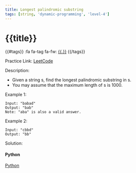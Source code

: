 ```yaml
---
title: Longest palindromic substring
tags: [string, 'dynamic-programming', 'level-4']
---
```


# {{title}}

{{#tags}}
:fa fa-tag fa-fw: [{{.}}]({{tagspath}}/{{.}})
{{/tags}}

Practice Link: [LeetCode](https://leetcode.com/problems/longest-palindromic-substring/)

Description:

- Given a string s, find the longest palindromic substring in s.
- You may assume that the maximum length of s is 1000.

Example 1:

```text
Input: "babad"
Output: "bab"
Note: "aba" is also a valid answer.
```

Example 2:

```text
Input: "cbbd"
Output: "bb"
```

Solution:

<!-- tabs:start -->
#### **Python**

[Python](../pycode/string/longest-palindromic-substring.py ':include :type=code')
<!-- tabs:end -->
